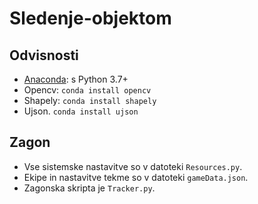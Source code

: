 # Sledenje-objektom

## Odvisnosti
* [Anaconda](https://www.anaconda.com/): s Python 3.7+
* Opencv: ```conda install opencv```
* Shapely: ```conda install shapely```
* Ujson.  ```conda install ujson```

## Zagon
* Vse sistemske nastavitve so v datoteki ```Resources.py```.
* Ekipe in nastavitve tekme so v datoteki ```gameData.json```.
* Zagonska skripta je ```Tracker.py```.
